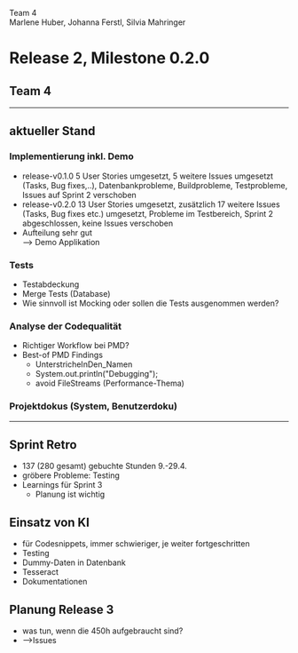 Team 4  
Marlene Huber, Johanna Ferstl, Silvia Mahringer  
# Release 2, Milestone 0.2.0
## Team 4

---
## aktueller Stand
### Implementierung inkl. Demo
- release-v0.1.0  5 User Stories umgesetzt, 5 weitere Issues umgesetzt (Tasks, Bug fixes,..), Datenbankprobleme, Buildprobleme, Testprobleme, Issues auf Sprint 2 verschoben
- release-v0.2.0  13 User Stories umgesetzt, zusätzlich 17 weitere Issues (Tasks, Bug fixes etc.) umgesetzt, Probleme im Testbereich, Sprint 2 abgeschlossen, keine Issues verschoben
- Aufteilung sehr gut   
--> Demo Applikation

### Tests
- Testabdeckung
- Merge Tests (Database) 
- Wie sinnvoll ist Mocking oder sollen die Tests ausgenommen werden?

### Analyse der Codequalität
- Richtiger Workflow bei PMD?
- Best-of PMD Findings
  - UnterstricheInDen_Namen
  - System.out.println("Debugging");
  - avoid FileStreams (Performance-Thema)

### Projektdokus (System, Benutzerdoku)
---

## Sprint Retro
- 137 (280 gesamt) gebuchte Stunden 9.-29.4.
- gröbere Probleme: Testing
- Learnings für Sprint 3
  - Planung ist wichtig

## Einsatz von KI
- für Codesnippets, immer schwieriger, je weiter fortgeschritten
- Testing
- Dummy-Daten in Datenbank
- Tesseract
- Dokumentationen

## Planung Release 3
- was tun, wenn die 450h aufgebraucht sind?
- -->Issues
